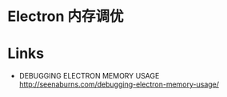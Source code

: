 # Electron 内存调优

# Links

- DEBUGGING ELECTRON MEMORY USAGE http://seenaburns.com/debugging-electron-memory-usage/
